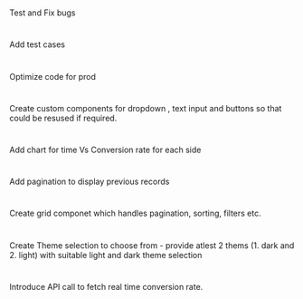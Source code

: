 #
Test and Fix bugs
#
Add test cases
#
Optimize code for prod
#
Create custom components for dropdown , text input and buttons so that could be resused if required.
#
Add chart for time Vs Conversion rate for each side
#
Add pagination to display previous records
#
Create grid componet which handles pagination, sorting, filters etc.
#
Create Theme selection to choose from - provide atlest 2 thems (1. dark and 2. light) with suitable light and dark theme selection
#
Introduce API call to fetch real time conversion rate.


